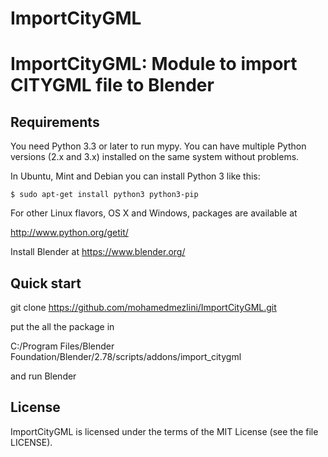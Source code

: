 # ImportCityGML
ImportCityGML: Module to import CITYGML file to Blender 
=======================================




Requirements
------------

You need Python 3.3 or later to run mypy.  You can have multiple Python
versions (2.x and 3.x) installed on the same system without problems.

In Ubuntu, Mint and Debian you can install Python 3 like this:

    $ sudo apt-get install python3 python3-pip

For other Linux flavors, OS X and Windows, packages are available at

  http://www.python.org/getit/
  
Install Blender at 
  https://www.blender.org/


Quick start
-----------

git clone https://github.com/mohamedmezlini/ImportCityGML.git 

put the all the package in 

C:/Program Files/Blender Foundation/Blender/2.78/scripts/addons/import_citygml

and run Blender 

License
-------

ImportCityGML is licensed under the terms of the MIT License (see the file
LICENSE).
